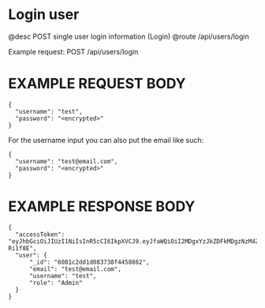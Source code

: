 # Login user
@desc POST single user login information (Login)
@route /api/users/login

Example request: POST /api/users/login

# EXAMPLE REQUEST BODY
```
{
  "username": "test",
  "password": "<encrypted>"
}
```

For the username input you can also put the email like such:
```
{
  "username": "test@email.com",
  "password": "<encrypted>"
}
```
  
# EXAMPLE RESPONSE BODY
```
{
  "accessToken": "eyJhbGciOiJIUzI1NiIsInR5cCI6IkpXVCJ9.eyJfaWQiOiI2MDgxYzJkZDFkMDgzNzM4ZjQ0NTg4NjIiLCJlbWFpbCI6InRlc3QyQGVtYWlsLmNvbSIsInVzZXJuYW1lIjoidGVzdDIiLCJyb2xlIjoiQWRtaW4iLCJpYXQiOjE2MTkxMjc1NjQsImV4cCI6MTAwMTYxOTEyNzU2NH0.ACW4x2FQie1e_gj76PVkuYryMTCKpRwxWjbD-Ri1f8E",
  "user": {
      "_id": "6081c2dd1d083738f4458862",
      "email": "test@email.com",
      "username": "test",
      "role": "Admin"
  }
}
```